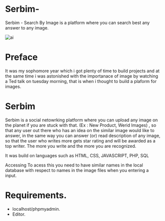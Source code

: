 # Serbim-
Serbim - Search By Image is a platform where you can search best any answer to any image.

![ai](https://user-images.githubusercontent.com/17832859/41339373-418fa532-6f12-11e8-8ff6-3ecc33be2224.png)

# Preface
It was my sophomore year which i got plenty of time to build projects and at the same time i was astonished with the importanace of image by watching a Ted talk on tuesday morning, that is when i thought to build a plaform for images.

# Serbim
Serbim is a social netowrking platform where you can upload any image on the planet if you are stuck with that. (Ex : New Product, Werid Images) , so that any user out there who has an idea on the similar image would like to answer, in the same way you can answer (or) read description of any image, so that the user who writes more gets star rating and will be awarded as a top writer.
The more you write and the more you are recognized.

It was build on languages such as HTML, CSS, JAVASCRIPT, PHP, SQL

Accessing
To acess this you need to have similar names in the local database with respect to names in the image files when you entering a input.
# Requirements.
* localhost/phpmyadmin.
* Editor.

